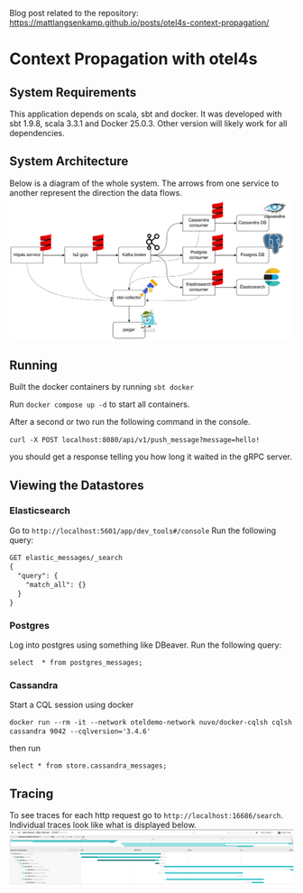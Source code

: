 Blog post related to the repository: https://mattlangsenkamp.github.io/posts/otel4s-context-propagation/
# Context Propagation with otel4s

## System Requirements 

This application depends on scala, sbt and docker. It was developed with sbt 1.9.8, scala 3.3.1 and Docker 25.0.3. Other version will likely work for all dependencies.

## System Architecture
Below is a diagram of the whole system. The arrows from one service to another represent the direction the data flows.
![system architecture](/assets/oteldemo.svg)

## Running

Built the docker containers by running `sbt docker`

Run `docker compose up -d` to start all containers. 

After a second or two run the following command in the console. 

`curl -X POST localhost:8080/api/v1/push_message?message=hello!`

you should get a response telling you how long it waited in the gRPC server.

## Viewing the Datastores
### Elasticsearch
Go to `http://localhost:5601/app/dev_tools#/console`
Run the following query:
```
GET elastic_messages/_search
{
  "query": {
    "match_all": {}
  }
}
```
### Postgres
Log into postgres using something like DBeaver. Run the following query:
```
select  * from postgres_messages;
```
### Cassandra
Start a CQL session using docker
```
docker run --rm -it --network oteldemo-network nuvo/docker-cqlsh cqlsh cassandra 9042 --cqlversion='3.4.6'
```
then run 
```
select * from store.cassandra_messages;
```

## Tracing
To see traces for each http request go to `http://localhost:16686/search`. Individual traces look like what is displayed below.
![jaeger trace](/assets/jaeger-trace.png)


